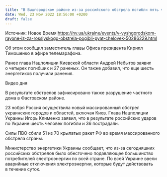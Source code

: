```yaml
---
title: "В Вышгородском районе из-за российского обстрела погибли пять человек, еще 27 ранены"
date: Wed, 23 Nov 2022 18:56:00 +0200
draft: false
---
```

Источник: Новое Время https://nv.ua/ukraine/events/v-vyshgorodskom-rayone-iz-za-rossiyskogo-obstrela-pogibli-pyat-chelovek-50286229.html


 Об этом сообщил заместитель главы Офиса президента Кирилл Тимошенко в эфире телемарафона.

Ранее глава Нацполиции Киевской области Андрей Небытов заявил о четырех погибших и 27 раненых. Он также добавил, что еще шесть энергетиков получили ранения.

 Видео дня   

В результате обстрелов зафиксировано также разрушение частного дома в Фастовском районе.

23 нобря Россия осуществила новый массированный обстрел украинских городов и областей, включая Киев. Глава Нацполиции Украины Игорь Клименко заявил, что в результате российских ударов по Украине шесть человек погибли и 36 пострадали.

Силы ПВО сбили 51 из 70 крылатых ракет РФ во время массированного обстрела страны.

Министерство энергетики Украины сообщает, что из-за сегодняшних российских обстрелов было обесточено подавляющее большинство потребителей электроэнергии по всей стране. По всей Украине ввели аварийные отключения электроэнергии, которые будут действовать в течение суток.
